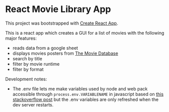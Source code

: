 # React Movie Library App

This project was bootstrapped with [Create React App](https://github.com/facebook/create-react-app).

This is a react app which creates a GUI for a list of movies with the following major features:
- reads data from a google sheet
- displays movies posters from [The Movie Database](https://tmdb.org) 
- search by title
- filter by movie runtime
- filter by format

Development notes:
- The .env file lets me make variables used by node and web pack accessible through `process.env.VARIABLENAME` in 
  javascript based on [this stackoverflow post](https://stackoverflow.com/questions/45978230/get-version-number-from-package-json-in-react-redux-create-react-app)
  but the .env variables are only refreshed when the dev server restarts. 